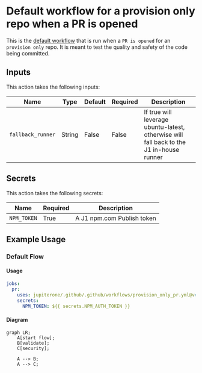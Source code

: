 # Default workflow for a provision only repo when a PR is opened


This is the [default workflow](../../provision_only_pr.yml) that is run when a `PR is opened` for an `provision only` repo. It is meant to test the quality and safety of the code being committed.

## Inputs

This action takes the following inputs:

| Name                        | Type    | Default                      | Required  | Description                                                                            |
| --------------------------- | ------- | ---------------------------- | --------- | -------------------------------------------------------------------------------------- |
| `fallback_runner`            | String  | False                        | False      | If true will leverage ubuntu-latest, otherwise will fall back to the J1 in-house runner
                                                                           
## Secrets

This action takes the following secrets:

| Name                        | Required  | Description                               |
| --------------------------- | --------- | ----------------------------------------- |
| `NPM_TOKEN`                 | True      | A J1 npm.com Publish token

## Example Usage

### Default Flow

#### Usage

```yaml
jobs:
  pr:
    uses: jupiterone/.github/.github/workflows/provision_only_pr.yml@v#
    secrets:
      NPM_TOKEN: ${{ secrets.NPM_AUTH_TOKEN }}
```

#### Diagram

```mermaid
graph LR;
    A[start flow];
    B[validate];
    C[security];

    A --> B;
    A --> C;
```

